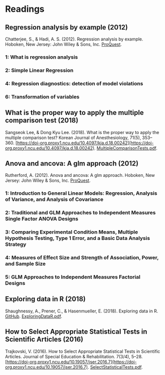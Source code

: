 # Readings

## Regression analysis by example (2012)

Chatterjee, S., & Hadi, A. S. (2012). Regression analysis by example. Hoboken, New Jersey: John Wiley & Sons, Inc. [ProQuest](https://ebookcentral.proquest.com/lib/ncent-ebooks/detail.action?docID=918623).

### 1: What is regression analysis

### 2: Simple Linear Regression

### 4: Regression diagnostics: detection of model violations

### 6: Transformation of variables

## What is the proper way to apply the multiple comparison test (2018)

Sangseok Lee, & Dong Kyu Lee. (2018). What is the proper way to apply the multiple comparison test? Korean Journal of Anesthesiology, 71(5), 353–360. [https://doi-org.proxy1.ncu.edu/10.4097/kja.d.18.00242](https://doi-org.proxy1.ncu.edu/10.4097/kja.d.18.00242). [MultipleComparisonTests.pdf](MultipleComparisonTests.pdf).

## Anova and ancova: A glm approach (2012)

Rutherford, A. (2012). Anova and ancova: A glm approach. Hoboken, New Jersey: John Wiley & Sons, Inc. [ProQuest](https://ebookcentral.proquest.com/lib/ncent-ebooks/detail.action?docID=1011369).

### 1: Introduction to General Linear Models: Regression, Analysis of Variance, and Analysis of Covariance

### 2: Traditional and GLM Approaches to Independent Measures Single Factor ANOVA Designs

### 3: Comparing Experimental Condition Means, Multiple Hypothesis Testing, Type 1 Error, and a Basic Data Analysis Strategy

### 4: Measures of Effect Size and Strength of Association, Power, and Sample Size

### 5: GLM Approaches to Independent Measures Factorial Designs

## Exploring data in R (2018)

Shaughnessy, A., Prener, C., & Hasenmueller, E. (2018). Exploring data in R. [GitHub](https://shaughnessyar.github.io/driftR/articles/ExploringData.html).  [ExploringDataR.pdf](ExploringDataR.pdf).

## How to Select Appropriate Statistical Tests in Scientific Articles (2016)

Trajkovski, V. (2016). How to Select Appropriate Statistical Tests in Scientific Articles. Journal of Special Education & Rehabilitation. 7(3/4), 5–28. [https://doi-org.proxy1.ncu.edu/10.19057/jser.2016.7](https://doi-org.proxy1.ncu.edu/10.19057/jser.2016.7). [SelectStatisticalTests.pdf](SelectStatisticalTests.pdf).
